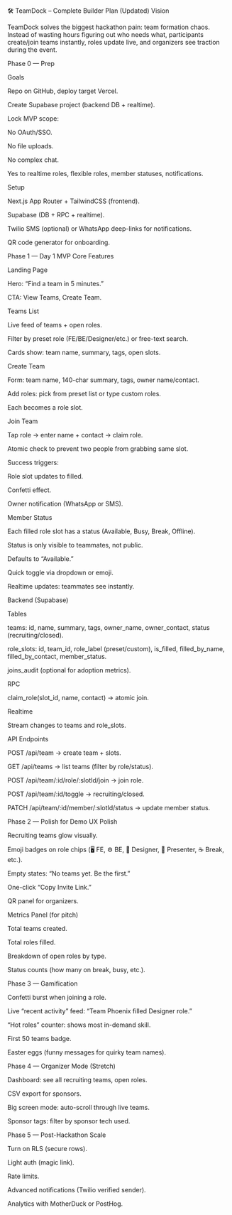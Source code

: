 🛠 TeamDock – Complete Builder Plan (Updated)
Vision

TeamDock solves the biggest hackathon pain: team formation chaos. Instead of wasting hours figuring out who needs what, participants create/join teams instantly, roles update live, and organizers see traction during the event.

Phase 0 — Prep

Goals

Repo on GitHub, deploy target Vercel.

Create Supabase project (backend DB + realtime).

Lock MVP scope:

No OAuth/SSO.

No file uploads.

No complex chat.

Yes to realtime roles, flexible roles, member statuses, notifications.

Setup

Next.js App Router + TailwindCSS (frontend).

Supabase (DB + RPC + realtime).

Twilio SMS (optional) or WhatsApp deep-links for notifications.

QR code generator for onboarding.

Phase 1 — Day 1 MVP
Core Features

Landing Page

Hero: “Find a team in 5 minutes.”

CTA: View Teams, Create Team.

Teams List

Live feed of teams + open roles.

Filter by preset role (FE/BE/Designer/etc.) or free-text search.

Cards show: team name, summary, tags, open slots.

Create Team

Form: team name, 140-char summary, tags, owner name/contact.

Add roles: pick from preset list or type custom roles.

Each becomes a role slot.

Join Team

Tap role → enter name + contact → claim role.

Atomic check to prevent two people from grabbing same slot.

Success triggers:

Role slot updates to filled.

Confetti effect.

Owner notification (WhatsApp or SMS).

Member Status

Each filled role slot has a status (Available, Busy, Break, Offline).

Status is only visible to teammates, not public.

Defaults to “Available.”

Quick toggle via dropdown or emoji.

Realtime updates: teammates see instantly.

Backend (Supabase)

Tables

teams: id, name, summary, tags, owner_name, owner_contact, status (recruiting/closed).

role_slots: id, team_id, role_label (preset/custom), is_filled, filled_by_name, filled_by_contact, member_status.

joins_audit (optional for adoption metrics).

RPC

claim_role(slot_id, name, contact) → atomic join.

Realtime

Stream changes to teams and role_slots.

API Endpoints

POST /api/team → create team + slots.

GET /api/teams → list teams (filter by role/status).

POST /api/team/:id/role/:slotId/join → join role.

POST /api/team/:id/toggle → recruiting/closed.

PATCH /api/team/:id/member/:slotId/status → update member status.

Phase 2 — Polish for Demo
UX Polish

Recruiting teams glow visually.

Emoji badges on role chips (🖥 FE, ⚙️ BE, 🎨 Designer, 🎤 Presenter, ☕ Break, etc.).

Empty states: “No teams yet. Be the first.”

One-click “Copy Invite Link.”

QR panel for organizers.

Metrics Panel (for pitch)

Total teams created.

Total roles filled.

Breakdown of open roles by type.

Status counts (how many on break, busy, etc.).

Phase 3 — Gamification

Confetti burst when joining a role.

Live “recent activity” feed: “Team Phoenix filled Designer role.”

“Hot roles” counter: shows most in-demand skill.

First 50 teams badge.

Easter eggs (funny messages for quirky team names).

Phase 4 — Organizer Mode (Stretch)

Dashboard: see all recruiting teams, open roles.

CSV export for sponsors.

Big screen mode: auto-scroll through live teams.

Sponsor tags: filter by sponsor tech used.

Phase 5 — Post-Hackathon Scale

Turn on RLS (secure rows).

Light auth (magic link).

Rate limits.

Advanced notifications (Twilio verified sender).

Analytics with MotherDuck or PostHog.